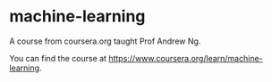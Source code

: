 # machine-learning
A course from coursera.org taught Prof Andrew Ng.


You can find the course at https://www.coursera.org/learn/machine-learning.
